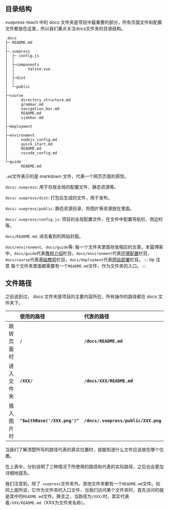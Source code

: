 ## 目录结构<Badge text="基于本篇博客" type="error"/>
vuepress-teach 中的 docs 文件夹是项目中最重要的部分，所有页面文件和配置文件都放在这里，所以我们重点关注docs文件夹的目录结构。
```
.docs
├─ README.md
│  
├─.vuepress
│  ├─ config.js
│  │  
│  ├─components
│  │      Valine.vue
│  │      
│  ├─dist
│  │
│  └─public
│        
├─course
│      directory_structure.md
│      grammar.md
│      navigation_bar.md
│      README.md
│      sidebar.md
│
├─deployment
│
├─environment
│      nodejs_config.md
│      quick_start.md
│      README.md
│      vscode_config.md
│      
└─guide
       README.md
```
`.md`文件表示的是 markdown 文件，代表一个网页页面的原型。

`docs/.vuepress`: 用于存放全局的配置文件、静态资源等。

`docs/.vuepress/dist`: 打包后生成的文件，用于发布。

`docs/.vuepress/public`: 静态资源目录，将图片等资源放在里面。

`docs/.vuepress/config.js`: 项目的全局配置文件，在文件中配置导航栏、侧边栏等。

`docs/README.md`: 进去看到的网站封面。

`docs/environment`、`docs/guide`等: 每一个文件夹里面存放相应的文章。本篇博客中，`docs/guide`代表[教程介绍](/guide/)栏目，`docs/environment`代表[环境配置](/environment/)栏目，`docs/course`代表[基础教程](/course/)栏目，`docs/deployment`代表[网站部署](/deployment/)栏目。
::: tip 注意
每个文件夹里面都需要有一个`README.md`文件，作为文件夹的入口。
::: 

## 文件路径<Badge text="重要" type="error"/>

之前说到过， docs 文件夹是项目的主要内容所在，所有操作的路径都在 docs 文件夹下。

|        |使用的路径                      |代表的路径                     | 
|:------:|:-----------------------------|:----------------------------|
|跳转页面时|**`/`**                       |**`/docs/README.md`**       |
|进入文件夹|**`/XXX/`**                   |**`/docs/XXX/README.md`**   |
|插入图片时|**`"$withBase('/XXX.png')"`**|**`/docs/.vuepress/public/XXX.png`**|

当我们了解清楚所写的路径代表的真实位置时，就能知道什么文件应该放在哪个位置。

在上表中，分别说明了三种情况下所使用的路径和代表的实际路径，之后也会更加详细地提及。

我们注意到，除了`.vuepress`文件夹外，其他文件夹都有一个`README.md`文件。如同上面所说，它作为文件夹的入口文件，当我们访问某个文件夹时，首先访问的就是其中的`README.md`文件。换言之，当路径为`/XXX/`时，其实代表着`/XXX/README.md`（XXX为文件夹名称）。

<br/><br/>
<Valine></Valine>
